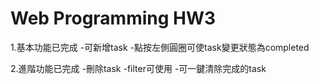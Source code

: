 # Web Programming HW3

1.基本功能已完成
  -可新增task
  -點按左側圓圈可使task變更狀態為completed

2.進階功能已完成
  -刪除task
  -filter可使用
  -可一鍵清除完成的task